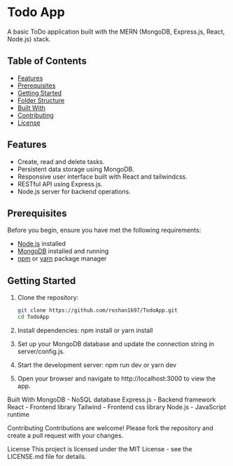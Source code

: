 #  Todo App

A basic ToDo application built with the MERN (MongoDB, Express.js, React, Node.js) stack.

## Table of Contents

- [Features](#features)
- [Prerequisites](#prerequisites)
- [Getting Started](#getting-started)
- [Folder Structure](#folder-structure)
- [Built With](#built-with)
- [Contributing](#contributing)
- [License](#license)

## Features

- Create, read and delete tasks.
- Persistent data storage using MongoDB.
- Responsive user interface built with React and tailwindcss.
- RESTful API using Express.js.
- Node.js server for backend operations.

## Prerequisites

Before you begin, ensure you have met the following requirements:

- [Node.js](https://nodejs.org/) installed
- [MongoDB](https://www.mongodb.com/) installed and running
- [npm](https://www.npmjs.com/) or [yarn](https://yarnpkg.com/) package manager

## Getting Started

1. Clone the repository:

   ```bash
   git clone https://github.com/roshan1697/TodoApp.git
   cd TodoApp

2. Install dependencies:
    npm install
    or
    yarn install


3. Set up your MongoDB database and update the connection string in server/config.js.
4. Start the development server:
    npm run dev
    or
    yarn dev

5. Open your browser and navigate to http://localhost:3000 to view the app.

Built With
MongoDB - NoSQL database
Express.js - Backend framework
React - Frontend library
Tailwind - Frontend css library
Node.js - JavaScript runtime


Contributing
Contributions are welcome! Please fork the repository and create a pull request with your changes.


License
This project is licensed under the MIT License - see the LICENSE.md file for details.


